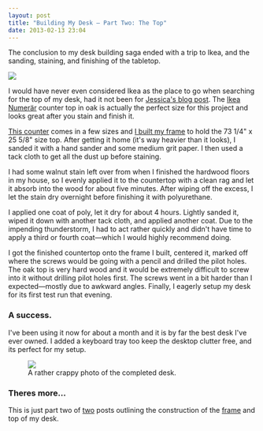 ```yaml
---
layout: post
title: "Building My Desk — Part Two: The Top"
date: 2013-02-13 23:04
---
```


The conclusion to my desk building saga ended with a trip to Ikea, and the sanding, staining, and finishing of the tabletop.

<img src="{{root_url}}/m/desk/finish_process@2x.jpg">

<!--more-->

I would have never even considered Ikea as the place to go when searching for the top of my desk, had it not been for [Jessica's blog post](http://spacekat.github.com/blog/2012/07/31/steel-pipe-standing-desk/).  The [Ikea Numerär](http://www.ikea.com/us/en/catalog/products/40057396/) counter top in oak is actually the perfect size for this project and looks great after you stain and finish it.

[This counter](http://www.ikea.com/us/en/catalog/products/40057396/) comes in a few sizes and [I built my frame](/blog/2013/01/14/building-my-desk-part-one-the-frame/) to hold the 73 1/4" x 25 5/8" size top.  After getting it home (it's way heavier than it looks), I sanded it with a hand sander and some medium grit paper.  I then used a tack cloth to get all the dust up before staining.

I had some walnut stain left over from when I finished the hardwood floors in my house, so I evenly applied it to the countertop with a clean rag and let it absorb into the wood for about five minutes.  After wiping off the excess, I let the stain dry overnight before finishing it with polyurethane.

I applied one coat of poly, let it dry for about 4 hours. Lightly sanded it, wiped it down with another tack cloth, and  applied another coat.  Due to the impending thunderstorm, I had to act rather quickly and didn't have time to apply a third or fourth coat—which I would highly recommend doing.

I got the finished countertop onto the frame I built, centered it, marked off where the screws would be going with a pencil and  drilled the pilot holes.  The oak top is very hard wood and it would be extremely difficult to screw into it without drilling pilot holes first. The screws went in a bit harder than I expected—mostly due to awkward angles. Finally, I eagerly setup my desk for its first test run that evening.

### A success.

I've been using it now for about a month and it is by far the best desk I've ever owned.  I added a keyboard tray too keep the desktop clutter free, and its perfect for my setup.

<figure>
    <img src="{{root_url}}/m/desk/finished_desk@2x.jpg">
    <figcaption>
        A rather crappy photo of the completed desk.
    </figcaption>
</figure>

<!--aside-one-->

### Theres more...
This is just part two of [two](/2013/01/14/building-my-desk-part-one-the-frame/) posts outlining the construction of the [frame](/2013/01/14/building-my-desk-part-one-the-frame/) and top of my desk.
